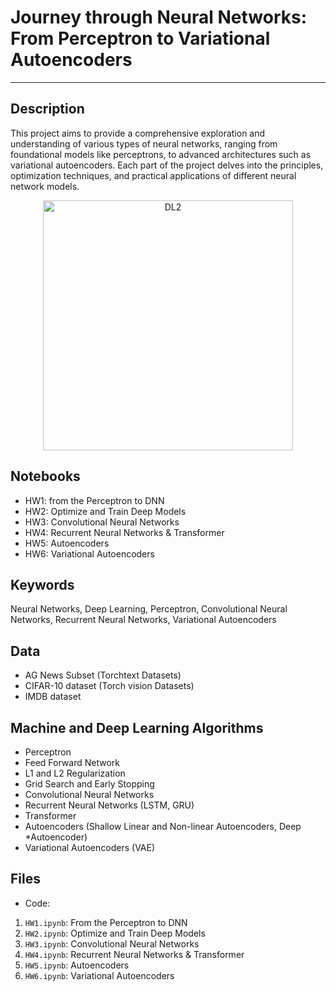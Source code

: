 # Journey through Neural Networks: From Perceptron to Variational Autoencoders
---

##  Description 
This project aims to provide a comprehensive exploration and understanding of various types of neural networks, ranging from foundational models like perceptrons, to advanced architectures such as variational autoencoders. Each part of the project delves into the principles, optimization techniques, and practical applications of different neural network models. 

<p align="center">
<img src="https://github.com/alecruces/NeuralNetworkJourney/assets/67338986/a0a269c5-93dd-4d65-ad35-bdb4e7d287d6" alt="DL2" style="width:400px;height:auto;"/>
</p>

## Notebooks
* HW1: from the Perceptron to DNN
* HW2: Optimize and Train Deep Models
* HW3: Convolutional Neural Networks
* HW4: Recurrent Neural Networks & Transformer
* HW5: Autoencoders
* HW6: Variational Autoencoders


##  Keywords
 Neural Networks, Deep Learning, Perceptron, Convolutional Neural Networks, Recurrent Neural Networks, Variational Autoencoders

##  Data 
* AG News Subset (Torchtext Datasets)
* CIFAR-10 dataset (Torch vision Datasets)
* IMDB dataset
  
## Machine and Deep Learning Algorithms
* Perceptron
* Feed Forward Network
* L1 and L2 Regularization
* Grid Search and Early Stopping
* Convolutional Neural Networks
* Recurrent Neural Networks (LSTM, GRU)
* Transformer
* Autoencoders (Shallow Linear and Non-linear Autoencoders, Deep *Autoencoder)
* Variational Autoencoders (VAE)

## Files  
* Code:
1. `HW1.ipynb`: From the Perceptron to DNN
2. `HW2.ipynb`: Optimize and Train Deep Models
3. `HW3.ipynb`: Convolutional Neural Networks
4. `HW4.ipynb`: Recurrent Neural Networks & Transformer
5. `HW5.ipynb`: Autoencoders
6. `HW6.ipynb`: Variational Autoencoders

